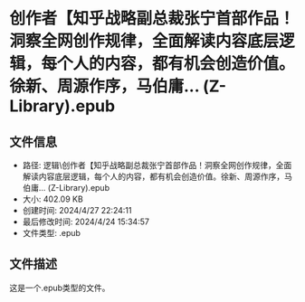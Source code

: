 ﻿# 创作者【知乎战略副总裁张宁首部作品！洞察全网创作规律，全面解读内容底层逻辑，每个人的内容，都有机会创造价值。徐新、周源作序，马伯庸... (Z-Library).epub

## 文件信息
- 路径: 逻辑\创作者【知乎战略副总裁张宁首部作品！洞察全网创作规律，全面解读内容底层逻辑，每个人的内容，都有机会创造价值。徐新、周源作序，马伯庸... (Z-Library).epub
- 大小: 402.09 KB
- 创建时间: 2024/4/27 22:24:11
- 最后修改时间: 2024/4/24 15:34:57
- 文件类型: .epub

## 文件描述
这是一个.epub类型的文件。

